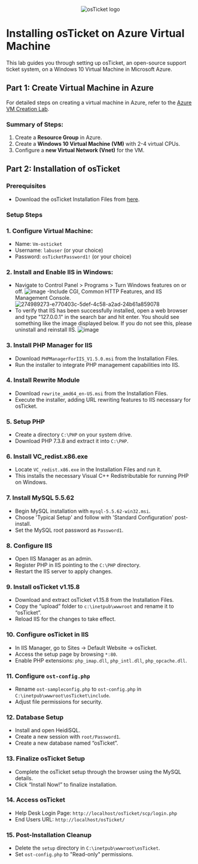 </p><!DOCTYPE html>
<html>

<body>

<p align="center">
    <img src="https://i.imgur.com/Clzj7Xs.png" alt="osTicket logo"/>
</p>

# Installing osTicket on Azure Virtual Machine

This lab guides you through setting up osTicket, an open-source support ticket system, on a Windows 10 Virtual Machine in Microsoft Azure.

## Part 1: Create Virtual Machine in Azure

For detailed steps on creating a virtual machine in Azure, refer to the [Azure VM Creation Lab](https://github.com/gabe-IT/azure-vm).

### Summary of Steps:
1. Create a **Resource Group** in Azure.
2. Create a **Windows 10 Virtual Machine (VM)** with 2-4 virtual CPUs.
3. Configure a **new Virtual Network (Vnet)** for the VM.

## Part 2: Installation of osTicket

### Prerequisites
- Download the osTicket Installation Files from [here](https://drive.google.com/drive/u/1/folders/1APMfNyfNzcxZC6EzdaNfdZsUwxWYChf6).

### Setup Steps

### 1. Configure Virtual Machine:
   - Name: `Vm-osticket`
   - Username: `labuser` (or your choice)
   - Password: `osTicketPassword1!` (or your choice)

### 2. Install and Enable IIS in Windows:
   - Navigate to Control Panel > Programs > Turn Windows features on or off. 
     ![image](https://github.com/gabe-IT/osticket-prereqs/assets/148400020/abd89e85-8618-4d8c-99a2-f5bcef83ae72)
-Include CGI, Common HTTP Features, and IIS Management Console.
![274989273-e770403c-5def-4c58-a2ad-24b61a859078](https://github.com/gabe-IT/osticket-prereqs/assets/148400020/eb7fb805-812f-4202-86fd-4083bc69981a)
- To verify that IIS has been successfully installed, open a web browser and type "127.0.0.1" in the search bar and hit enter. You should see something like the image displayed below. If you do not see this, please uninstall and reinstall IIS. 
![image](https://github.com/gabe-IT/osticket-prereqs/assets/148400020/ca575f86-1478-40d2-b121-9e16233264d5)

    
### 3. Install PHP Manager for IIS
- Download `PHPManagerForIIS_V1.5.0.msi` from the Installation Files.
- Run the installer to integrate PHP management capabilities into IIS.

### 4. Install Rewrite Module
- Download `rewrite_amd64_en-US.msi` from the Installation Files.
- Execute the installer, adding URL rewriting features to IIS necessary for osTicket.

### 5. Setup PHP
- Create a directory `C:\PHP` on your system drive.
- Download PHP 7.3.8 and extract it into `C:\PHP`.

### 6. Install VC_redist.x86.exe
- Locate `VC_redist.x86.exe` in the Installation Files and run it.
- This installs the necessary Visual C++ Redistributable for running PHP on Windows.

### 7. Install MySQL 5.5.62
- Begin MySQL installation with `mysql-5.5.62-win32.msi`.
- Choose 'Typical Setup' and follow with 'Standard Configuration' post-install.
- Set the MySQL root password as `Password1`.

### 8. Configure IIS
- Open IIS Manager as an admin.
- Register PHP in IIS pointing to the `C:\PHP` directory.
- Restart the IIS server to apply changes.

### 9. Install osTicket v1.15.8
- Download and extract osTicket v1.15.8 from the Installation Files.
- Copy the “upload” folder to `c:\inetpub\wwwroot` and rename it to “osTicket”.
- Reload IIS for the changes to take effect.

### 10. Configure osTicket in IIS
- In IIS Manager, go to Sites -> Default Website -> osTicket.
- Access the setup page by browsing `*:80`.
- Enable PHP extensions: `php_imap.dll`, `php_intl.dll`, `php_opcache.dll`.

### 11. Configure `ost-config.php`
- Rename `ost-sampleconfig.php` to `ost-config.php` in `C:\inetpub\wwwroot\osTicket\include`.
- Adjust file permissions for security.

### 12. Database Setup
- Install and open HeidiSQL.
- Create a new session with `root/Password1`.
- Create a new database named “osTicket”.

### 13. Finalize osTicket Setup
- Complete the osTicket setup through the browser using the MySQL details.
- Click “Install Now!” to finalize installation.

### 14. Access osTicket
- Help Desk Login Page: `http://localhost/osTicket/scp/login.php`
- End Users URL: `http://localhost/osTicket/`

### 15. Post-Installation Cleanup
- Delete the `setup` directory in `C:\inetpub\wwwroot\osTicket`.
- Set `ost-config.php` to "Read-only" permissions.
